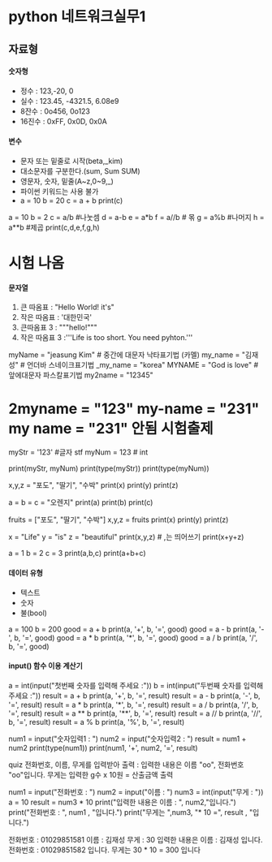 # python 네트워크실무1
## 자료형
#### 숫자형
* 정수 : 123,-20, 0  
* 실수 : 123.45, -4321.5, 6.08e9  
* 8잔수 : 0o456, 0o123  
* 16진수 : 0xFF, 0x0D, 0x0A

#### 변수
* 문자 또는 밑줄로 시작(beta,_kim)
* 대소문자를 구분한다.(sum, Sum SUM)
* 영문자, 숫자, 밑줄(A~z,0~9,_)
* 파이썬 키워드는 사용 불가
* a = 10
b = 20
c = a + b
print(c)

a = 10
b = 2
c = a/b #나눗셈
d = a-b
e = a*b
f = a//b # 몪
g = a%b #나머지
h = a**b #제곱
print(c,d,e,f,g,h)
# 시험 나옴

#### 문자열
1. 큰 따옴표 : "Hello World! it\'s"
2. 작은 따옴표 : '대한민국'
3. 큰따옴표 3 : """hello!"""
4. 작은 따옴표 3 :'''Life is too short. You need pyhton.'''

myName = "jeasung Kim" # 중간에 대문자 낙타표기법 (카멜)
my_name = "김재성" # 언더바 스네이크표기법
_my_name = "korea"
MYNAME = "God is love" # 앞에대문자 파스칼표기법
my2name = "12345"
# 2myname = "123"  my-name = "231" my name = "231" 안됨 시험출제
myStr = '123' #글자 stf
myNum = 123 # int

print(myStr, myNum)
print(type(myStr))
print(type(myNum))

x,y,z = "포도", "딸기", "수박"
print(x)
print(y)
print(z)

a = b = c = "오렌지"
print(a)
print(b)
print(c)

fruits = ["포도", "딸기", "수박"]
x,y,z = fruits
print(x)
print(y)
print(z)

x = "Life"
y = "is"
z = "beautiful"
print(x,y,z) # ,는 띄어쓰기
print(x+y+z)

a = 1
b = 2
c = 3
print(a,b,c)
print(a+b+c)

#### 데이터 유형 
+ 텍스트
+ 숫자
+ 불(bool)

a = 100
b = 200
good = a + b
print(a, '+', b, '=', good)
good = a - b
print(a, '-', b, '=', good)
good = a * b
print(a, '*', b, '=', good)
good = a / b
print(a, '/', b, '=', good)

#### input() 함수 이용 계산기

a = int(input("첫번째 숫자를 입력해 주세요 :"))
b = int(input("두번째 숫자를 입력해 주세요 :"))
result = a + b
print(a, '+', b, '=', result)
result = a - b
print(a, '-', b, '=', result)
result = a * b
print(a, '*', b, '=', result)
result = a / b
print(a, '/', b, '=', result)
result = a ** b
print(a, '**', b, '=', result)
result = a // b
print(a, '//', b, '=', result)
result = a % b
print(a, '%', b, '=', result)

num1 = input("숫자입력1 : ")
num2 = input("숫자입력2 : ")
result = num1 + num2
print(type(num1))
print(num1, '+', num2, '=', result)

quiz 전화번호, 이름, 무게를 입력받아 출력 :
입력한 내용은 이름 "oo", 전화번호 "oo"입니다.
무게는 입력한 g수 x 10원 = 산출금액 출력

num1 = input("전화번호 : ")
num2 = input("이름 : ")
num3 = int(input("무게 : "))
a = 10
result = num3 * 10
print("입력한 내용은 이름 : ", num2,"입니다.")
print("전화번호 : ", num1 , "입니다.")
print("무게는 ",num3, "* 10 =", result , "입니다.")

전화번호 : 01029851581
이름 : 김재성
무게 : 30
입력한 내용은 이름 :  김재성 입니다.
전화번호 :  01029851582 입니다.
무게는  30 * 10 = 300 입니다
